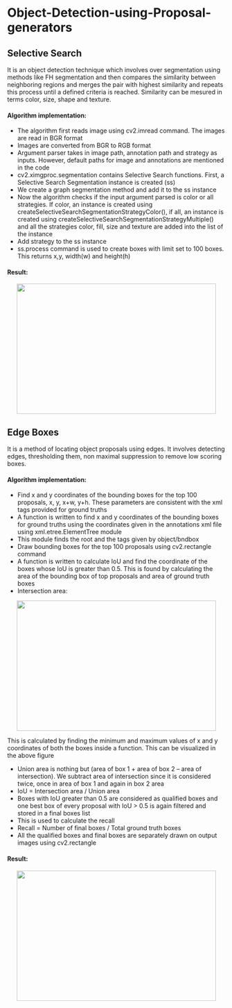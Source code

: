 # Object-Detection-using-Proposal-generators

## Selective Search 
It is an object detection technique which involves over segmentation using methods like FH segmentation and then compares the similarity between neighboring regions and merges the pair with highest similarity and repeats this process until a defined criteria is reached. Similarity can be mesured in terms color, size, shape and texture.   

#### Algorithm implementation:
- The algorithm first reads image using cv2.imread command. The images are read in BGR format
- Images are converted from BGR to RGB format
- Argument parser takes in image path, annotation path and strategy as inputs. However, default paths for image and annotations are mentioned in the code
- cv2.ximgproc.segmentation contains Selective Search functions. First, a Selective Search Segmentation instance is created (ss)
- We create a graph segmentation method and add it to the ss instance
- Now the algorithm checks if the input argument parsed is color or all strategies. If color, an instance is created using createSelectiveSearchSegmentationStrategyColor(), if all, an instance is created using createSelectiveSearchSegmentationStrategyMultiple() and all the strategies color, fill, size and texture are added into the list of the instance
- Add strategy to the ss instance
- ss.process command is used to create boxes with limit set to 100 boxes. This returns x,y, width(w) and height(h)

#### Result:

<p align="center">
  <img width="460" height="300" src="https://user-images.githubusercontent.com/43301609/84458016-e0dd1800-ac18-11ea-81b0-d367a1402f27.png">
</p>


## Edge Boxes
It is a method of locating object proposals using edges. It involves detecting edges, thresholding them, non maximal suppression to remove low scoring boxes.

#### Algorithm implementation:
-	Find x and y coordinates of the bounding boxes for the top 100 proposals, x, y, x+w, y+h. These parameters are consistent with the xml tags provided for ground truths
-	A function is written to find x and y coordinates of the bounding boxes for ground truths using the coordinates given in the annotations xml file using xml.etree.ElementTree module
-	This module finds the root and the tags given by object/bndbox
-	Draw bounding boxes for the top 100 proposals using cv2.rectangle command
-	A function is written to calculate IoU and find the coordinate of the boxes whose IoU is greater than 0.5. This is found by calculating the area of the bounding box of top proposals and area of ground truth boxes
-	Intersection area:

<p align="center">
  <img width="460" height="300" src="https://user-images.githubusercontent.com/43301609/84457884-9fe50380-ac18-11ea-95be-a9b0e1a796ad.PNG">
</p>

This is calculated by finding the minimum and maximum values of x and y coordinates of both the boxes inside a function. This can be visualized in the above figure
-	Union area is nothing but (area of box 1 + area of box 2 – area of intersection). We subtract area of intersection since it is considered twice, once in area of box 1 and again in box 2 area
-	IoU = Intersection area / Union area 
-	Boxes with IoU greater than 0.5 are considered as qualified boxes and one best box of every proposal with IoU > 0.5 is again filtered and stored in a final boxes list
-	This is used to calculate the recall
-	Recall = Number of final boxes / Total ground truth boxes
-	All the qualified boxes and final boxes are separately drawn on output images using cv2.rectangle 

#### Result:

<p align="center">
  <img width="460" height="300" src="https://user-images.githubusercontent.com/43301609/84458049-f7836f00-ac18-11ea-9832-dc26f365c966.png">
</p>
